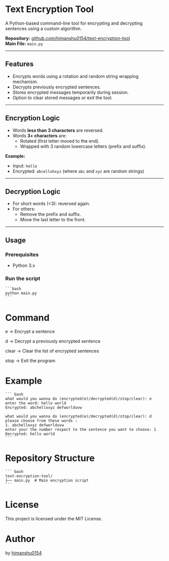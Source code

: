 # Text Encryption Tool

A Python-based command-line tool for encrypting and decrypting sentences using a custom algorithm.

**Repository:** [github.com/himanshu0154/text-encryption-tool](https://github.com/himanshu0154/text-encryption-tool)  
**Main File:** `main.py`

---

## Features

- Encrypts words using a rotation and random string wrapping mechanism.
- Decrypts previously encrypted sentences.
- Stores encrypted messages temporarily during session.
- Option to clear stored messages or exit the tool.

---

## Encryption Logic

- Words **less than 3 characters** are reversed.
- Words **3+ characters** are:
  - Rotated (first letter moved to the end).
  - Wrapped with 3 random lowercase letters (prefix and suffix).

**Example:**
- Input: `hello`
- Encrypted: `abcellohxyz` (where `abc` and `xyz` are random strings)

---

## Decryption Logic

- For short words (<3): reversed again.
- For others:
  - Remove the prefix and suffix.
  - Move the last letter to the front.

---

## Usage

### Prerequisites

- Python 3.x

### Run the script

    ```bash
    python main.py
    ```
# Command

e → Encrypt a sentence

d → Decrypt a previously encrypted sentence

clear → Clear the list of encrypted sentences

stop → Exit the program

# Example 

    ``` bash
    what would you wanna do (encrypted(e)/decrypted(d)/stop/clear): e
    enter the word: hello world
    Encrypted: abchelloxyz defworlduvw

    what would you wanna do (encrypted(e)/decrypted(d)/stop/clear): d
    please choose from these words :
    1. abchelloxyz defworlduvw
    enter your the number respect to the sentence you want to choose: 1
    Decrypted: hello world
    ```

# Repository Structure

    ``` bash
    text-encryption-tool/
    ├── main.py  # Main encryption script
    ```

# License

This project is licensed under the MIT License.

# Author

by [himanshu0154](https://github.com/himanshu0154)